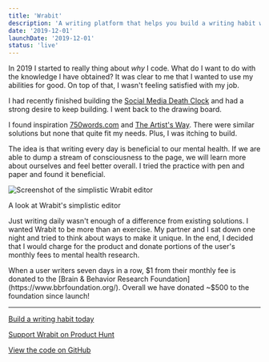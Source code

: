 ```yaml
---
title: 'Wrabit'
description: 'A writing platform that helps you build a writing habit while contributing to mental health research.'
date: '2019-12-01'
launchDate: '2019-12-01'
status: 'live'
---
```


In 2019 I started to really thing about _why_ I code. What do I want to do with the knowledge I have obtained? It was clear to me that I wanted to use my abilities for good. On top of that, I wasn't feeling satisfied with my job.

I had recently finished building the [Social Media Death Clock](/projects/social-media-death-clock) and had a strong desire to keep building. I went back to the drawing board.

I found inspiration [750words.com](https://750words.com) and [The Artist's Way](https://www.goodreads.com/book/show/615570.The_Artist_s_Way). There were similar solutions but none that quite fit my needs. Plus, I was itching to build.

The idea is that writing every day is beneficial to our mental health. If we are able to dump a stream of consciousness to the page, we will learn more about ourselves and feel better overall. I tried the practice with pen and paper and found it beneficial.

![Screenshot of the simplistic Wrabit editor](/assets/projects/wrabit-screen.jpg)

<div class="text-xs text-center">A look at Wrabit's simplistic editor</div>

Just writing daily wasn't enough of a difference from existing solutions. I wanted Wrabit to be more than an exercise. My partner and I sat down one night and tried to think about ways to make it unique. In the end, I decided that I would charge for the product and donate portions of the user's monthly fees to mental health research.

When a user writers seven days in a row, $1 from their monthly fee is donated to the [Brain & Behavior Research Foundation](https://www.bbrfoundation.org/). Overall we have donated ~$500 to the foundation since launch!

---

<footer>

[Build a writing habit today](https://writewithwrabit.com)

[Support Wrabit on Product Hunt](https://www.producthunt.com/posts/wrabit)

[View the code on GitHub](https://github.com/writewithwrabit)

</footer>